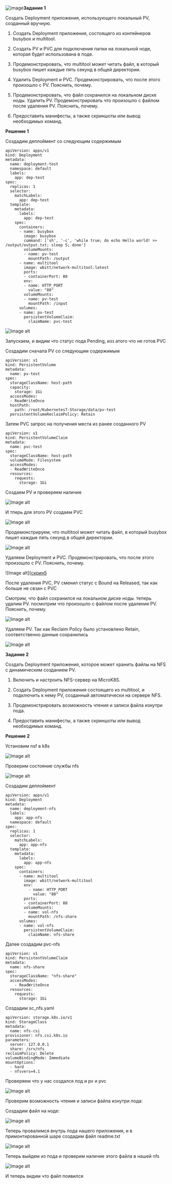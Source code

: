 ![image](https://github.com/user-attachments/assets/a9ab53b4-8c6d-40ae-a0d5-a29fd3a9adf3)**Задание 1**

Создать Deployment приложения, использующего локальный PV, созданный вручную.

1. Создать Deployment приложения, состоящего из контейнеров busybox и multitool.

2. Создать PV и PVC для подключения папки на локальной ноде, которая будет использована в поде.

3. Продемонстрировать, что multitool может читать файл, в который busybox пишет каждые пять секунд в общей директории.

4. Удалить Deployment и PVC. Продемонстрировать, что после этого произошло с PV. Пояснить, почему.

5. Продемонстрировать, что файл сохранился на локальном диске ноды. Удалить PV. Продемонстрировать что произошло с файлом после удаления PV. Пояснить, почему.

6. Предоставить манифесты, а также скриншоты или вывод необходимых команд.



**Решение 1**


Создадим деплоймент со следующим содержимым


```
apiVersion: apps/v1
kind: Deployment
metadata:
  name: deployment-test
  namespace: default
  labels:
    app: dep-test
spec:
  replicas: 1
  selector:
    matchLabels:
      app: dep-test
  template:
    metadata:
      labels:
        app: dep-test
    spec:
      containers:
      - name: busybox
        image: busybox
        command: ['sh', '-c', 'while true; do echo Hello world! >> /output/output.txt; sleep 5; done']
        volumeMounts:
        - name: pv-test
          mountPath: /output
      - name: multitool
        image: wbitt/network-multitool:latest
        ports:
        - containerPort: 80
        env:
        - name: HTTP_PORT
          value: "80"
        volumeMounts:
        - name: pv-test
          mountPath: /input
      volumes:
      - name: pv-test
        persistentVolumeClaim:
          claimName: pvc-test
```

![Image alt](https://github.com/mezhibo/kubernetes7/blob/89ec7c7bbb61bd885186361b53ef11a19b6666e8/IMG/1.jpg)


Запускаем, и видим что статус пода Pending, изз атого что не готов PVC


Создадим сначала PV со следующим содержимым

```
apiVersion: v1
kind: PersistentVolume
metadata:
  name: pv-test
spec:
  storageClassName: host-path
  capacity:
    storage: 1Gi
  accessModes:
  - ReadWriteOnce
  hostPath:
    path: /root/Kubernetes7-Storage/data/pv-test
  persistentVolumeReclaimPolicy: Retain
```

Затем PVC запрос на получения места из ранее созданного PV

```
apiVersion: v1
kind: PersistentVolumeClaim
metadata:
  name: pvc-test
spec:
  storageClassName: host-path
  volumeMode: Filesystem
  accessModes:
  - ReadWriteOnce
  resources:
    requests:
      storage: 1Gi
```


Создаем PV и проверяем наличие

![Image alt](https://github.com/mezhibo/kubernetes7/blob/89ec7c7bbb61bd885186361b53ef11a19b6666e8/IMG/2.jpg)


И тперь для этого PV создаем PVC


![Image alt](https://github.com/mezhibo/kubernetes7/blob/89ec7c7bbb61bd885186361b53ef11a19b6666e8/IMG/3.jpg)



Продемонстрируем, что multitool может читать файл, в который busybox пишет каждые пять секунд в общей директории.


![Image alt](https://github.com/mezhibo/kubernetes7/blob/89ec7c7bbb61bd885186361b53ef11a19b6666e8/IMG/4.jpg)



Удаляем Deployment и PVC. Продемонстрировать, что после этого произошло с PV. Пояснить, почему.

![Image alt]([скрин5](https://github.com/mezhibo/kubernetes7/blob/89ec7c7bbb61bd885186361b53ef11a19b6666e8/IMG/5.jpg)


После удаления PVC, PV сменил статус с Bound на Released, так как больше не свзан с PVC


Смотрим, что файл сохранился на локальном диске ноды. теперь удалим PV. посмотрим что произошло с файлом после удаления PV. Пояснить, почему.


![Image alt](https://github.com/mezhibo/kubernetes7/blob/89ec7c7bbb61bd885186361b53ef11a19b6666e8/IMG/6.jpg)



Удаляем PV. Так как Reclaim Policy было установлено Retain, соответственно данные сохранились

![Image alt](https://github.com/mezhibo/kubernetes7/blob/89ec7c7bbb61bd885186361b53ef11a19b6666e8/IMG/7.jpg)





**Задание 2**


Создать Deployment приложения, которое может хранить файлы на NFS с динамическим созданием PV.

1. Включить и настроить NFS-сервер на MicroK8S.

2. Создать Deployment приложения состоящего из multitool, и подключить к нему PV, созданный автоматически на сервере NFS.

3. Продемонстрировать возможность чтения и записи файла изнутри пода.

4. Предоставить манифесты, а также скриншоты или вывод необходимых команд.


**Решение 2**


Установим nsf в k8s


![Image alt](https://github.com/mezhibo/kubernetes7/blob/626ba8e7df7105094f4916ad78bcf2a498fd8c50/IMG/8.jpg)


Проверим состояние службы nfs


![Image alt](https://github.com/mezhibo/kubernetes7/blob/626ba8e7df7105094f4916ad78bcf2a498fd8c50/IMG/9.jpg)



Создадим деплоймент 

```
apiVersion: apps/v1
kind: Deployment
metadata:
  name: deployment-nfs
  labels:
    app: app-nfs
  namespace: default
spec:
  replicas: 1
  selector:
    matchLabels:
      app: app-nfs
  template:
    metadata:
      labels:
        app: app-nfs
    spec:
      containers:
      - name: multitool
        image: wbitt/network-multitool
        env:
          - name: HTTP_PORT
            value: "80"
        ports:
        - containerPort: 80
        volumeMounts:
        - name: vol-nfs
          mountPath: /nfs-share
      volumes:
      - name: vol-nfs
        persistentVolumeClaim:
          claimName: nfs-share
```


Далее создадим pvc-nfs

```
apiVersion: v1
kind: PersistentVolumeClaim
metadata:
  name: nfs-share
spec:
  storageClassName: "nfs-share"
  accessModes:
    - ReadWriteOnce
  resources:
    requests:
      storage: 1Gi
```


Создадим sc_nfs.yaml

```
apiVersion: storage.k8s.io/v1
kind: StorageClass
metadata:
  name: nfs-csi
provisioner: nfs.csi.k8s.io
parameters:
  server: 127.0.0.1
  share: /srv/nfs
reclaimPolicy: Delete
volumeBindingMode: Immediate
mountOptions:
  - hard
  - nfsvers=4.1
```


Проверяем что у нас создался под и pv и pvc

![Image alt](https://github.com/mezhibo/kubernetes7/blob/626ba8e7df7105094f4916ad78bcf2a498fd8c50/IMG/10.jpg)


Проверим возможность чтения и записи файла изнутри пода:

Создадим файл на ноде:

![Image alt](https://github.com/mezhibo/kubernetes7/blob/626ba8e7df7105094f4916ad78bcf2a498fd8c50/IMG/11.jpg)



Теперь провалимся внутрь пода нашего приложения, и в примонтированной шаре создадим файл readme.txt

![Image alt](https://github.com/mezhibo/kubernetes7/blob/626ba8e7df7105094f4916ad78bcf2a498fd8c50/IMG/12.jpg)

Теперь выйдем из пода и проверим наличие этого файла в нашей nfs


![Image alt](https://github.com/mezhibo/kubernetes7/blob/626ba8e7df7105094f4916ad78bcf2a498fd8c50/IMG/13.jpg)


И теперь видим что файл появился
